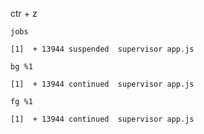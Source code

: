 
ctr + z

`jobs`

```
[1]  + 13944 suspended  supervisor app.js
```

`bg %1`

```
[1]  + 13944 continued  supervisor app.js
```

`fg %1`

```
[1]  + 13944 continued  supervisor app.js
```
